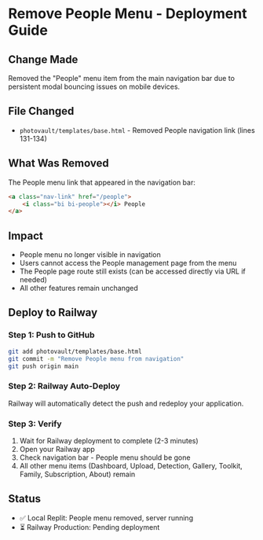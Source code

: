 # Remove People Menu - Deployment Guide

## Change Made
Removed the "People" menu item from the main navigation bar due to persistent modal bouncing issues on mobile devices.

## File Changed
- `photovault/templates/base.html` - Removed People navigation link (lines 131-134)

## What Was Removed
The People menu link that appeared in the navigation bar:
```html
<a class="nav-link" href="/people">
    <i class="bi bi-people"></i> People
</a>
```

## Impact
- People menu no longer visible in navigation
- Users cannot access the People management page from the menu
- The People page route still exists (can be accessed directly via URL if needed)
- All other features remain unchanged

## Deploy to Railway

### Step 1: Push to GitHub
```bash
git add photovault/templates/base.html
git commit -m "Remove People menu from navigation"
git push origin main
```

### Step 2: Railway Auto-Deploy
Railway will automatically detect the push and redeploy your application.

### Step 3: Verify
1. Wait for Railway deployment to complete (2-3 minutes)
2. Open your Railway app
3. Check navigation bar - People menu should be gone
4. All other menu items (Dashboard, Upload, Detection, Gallery, Toolkit, Family, Subscription, About) remain

## Status
- ✅ Local Replit: People menu removed, server running
- ⏳ Railway Production: Pending deployment
